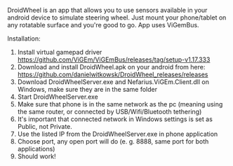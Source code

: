DroidWheel is an app that allows you to use sensors available in your android device to simulate steering wheel. Just mount your phone/tablet on any rotatable surface and you're good to go. App uses ViGemBus.

Installation:

1. Install virtual gamepad driver https://github.com/ViGEm/ViGEmBus/releases/tag/setup-v1.17.333
2. Download and install DroidWheel.apk on your android from here: https://github.com/danielwitkowsk/DroidWheel_releases/releases
3. Download DroidWheelServer.exe and Nefarius.ViGEm.Client.dll on Windows, make sure they are in the same folder
4. Start DroidWheelServer.exe
5. Make sure that phone is in the same network as the pc (meaning using the same router, or connected by USB/Wifi/Bluetooth tethering)
6. It's important that connected network in Windows settings is set as Public, not Private.
7. Use the listed IP from the DroidWheelServer.exe in phone application
8. Choose port, any open port will do (e. g. 8888, same port for both applications)
9. Should work!
